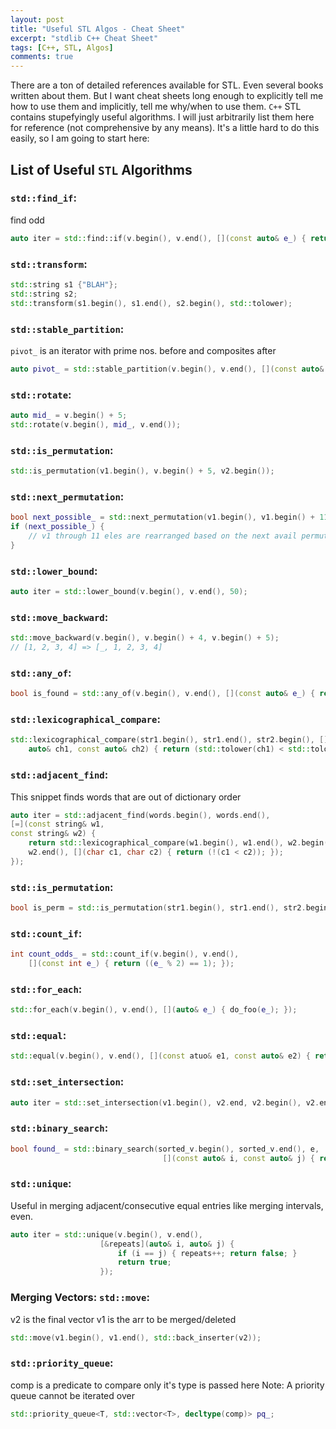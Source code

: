 ```yaml
---
layout: post
title: "Useful STL Algos - Cheat Sheet"
excerpt: "stdlib C++ Cheat Sheet"
tags: [C++, STL, Algos]
comments: true
---
```

There are a ton of detailed references available for STL. Even several books
written about them. But I want cheat sheets long enough to explicitly tell me
how to use them and implicitly, tell me why/when to use them. `C++` STL contains
stupefyingly useful algorithms. I will just arbitrarily list them here for
reference (not comprehensive by any means). It's a little hard to do this
easily, so I am going to start here:

## List of Useful `STL` Algorithms

### ``std::find_if``:
find odd
```cpp
auto iter = std::find::if(v.begin(), v.end(), [](const auto& e_) { return (e_ % 2); }
```

### ``std::transform``:
```cpp
std::string s1 {"BLAH"};
std::string s2;
std::transform(s1.begin(), s1.end(), s2.begin(), std::tolower);
```

### ``std::stable_partition``:
``pivot_`` is an iterator with prime nos. before and composites after
```cpp
auto pivot_ = std::stable_partition(v.begin(), v.end(), [](const auto& e_) { return is_prime(e_); });
```

### ``std::rotate``:
```cpp
auto mid_ = v.begin() + 5;
std::rotate(v.begin(), mid_, v.end());
```

### ``std::is_permutation``:
```cpp
std::is_permutation(v1.begin(), v.begin() + 5, v2.begin());
```

### ``std::next_permutation``:
```cpp
bool next_possible_ = std::next_permutation(v1.begin(), v1.begin() + 11);
if (next_possible_) {
	// v1 through 11 eles are rearranged based on the next avail permutation
}
```

### ``std::lower_bound``:
```cpp
auto iter = std::lower_bound(v.begin(), v.end(), 50);
```

### ``std::move_backward``:
```cpp
std::move_backward(v.begin(), v.begin() + 4, v.begin() + 5);
// [1, 2, 3, 4] => [_, 1, 2, 3, 4]
```

### ``std::any_of``:
```cpp
bool is_found = std::any_of(v.begin(), v.end(), [](const auto& e_) { return (is_condition(e_)); });
```

### ``std::lexicographical_compare``:
```cpp
std::lexicographical_compare(str1.begin(), str1.end(), str2.begin(), [](const
    auto& ch1, const auto& ch2) { return (std::tolower(ch1) < std::tolower(ch2));});
```

### ``std::adjacent_find``:
This snippet finds words that are out of dictionary order
```cpp
auto iter = std::adjacent_find(words.begin(), words.end(), 
[=](const string& w1,
const string& w2) {
    return std::lexicographical_compare(w1.begin(), w1.end(), w2.begin(),
	w2.end(), [](char c1, char c2) { return (!(c1 < c2)); });
});
```

### ``std::is_permutation``:
```cpp
bool is_perm = std::is_permutation(str1.begin(), str1.end(), str2.begin());
```

### ``std::count_if``:
```cpp
int count_odds_ = std::count_if(v.begin(), v.end(), 
	[](const int e_) { return ((e_ % 2) == 1); });
```

### ``std::for_each``:
```cpp
std::for_each(v.begin(), v.end(), [](auto& e_) { do_foo(e_); });
```

### ``std::equal``:
```cpp
std::equal(v.begin(), v.end(), [](const atuo& e1, const auto& e2) { return foo(e1) == foo(e2); });
```

### ``std::set_intersection``:
```cpp
auto iter = std::set_intersection(v1.begin(), v2.end, v2.begin(), v2.end(), std::back_inserter(v_intersection));
```

### ``std::binary_search``:
```cpp
bool found_ = std::binary_search(sorted_v.begin(), sorted_v.end(), e, 
                                  [](const auto& i, const auto& j) { return is_sorted_order(i, j); });
```

### ``std::unique``:
Useful in merging adjacent/consecutive equal entries
like merging intervals, even.
```cpp
auto iter = std::unique(v.begin(), v.end(),
                    [&repeats](auto& i, auto& j) {
					    if (i == j) { repeats++; return false; }
						return true;
                    });

```

### Merging Vectors: ``std::move``:
v2 is the final vector
v1 is the arr to be merged/deleted

```cpp
std::move(v1.begin(), v1.end(), std::back_inserter(v2));
```

### ``std::priority_queue``:
comp is a predicate to compare
only it's type is passed here
Note: A priority queue cannot be iterated over

```cpp
std::priority_queue<T, std::vector<T>, decltype(comp)> pq_;
```
